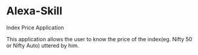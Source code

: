 # Alexa-Skill
Index Price Application

This application allows the user to know the price of the index(eg. Nifty 50 or Nifty Auto) uttered by him.
